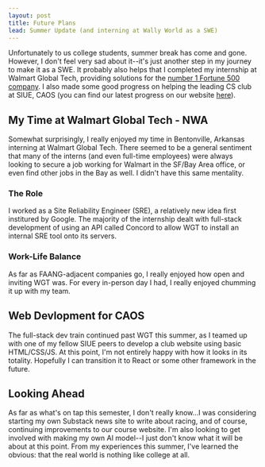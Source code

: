 ```yaml
---
layout: post
title: Future Plans
lead: Summer Update (and interning at Wally World as a SWE)
---
```

Unfortunately to us college students, summer break has come and gone. However, I don't feel very sad about it--it's just another step in my journey to make it as a SWE. It probably also helps that I completed my internship at Walmart Global Tech, providing solutions for the [number 1 Fortune 500 company](https://fortune.com/ranking/fortune500/). I also made some good progress on helping the leading CS club at SIUE, CAOS (you can find our latest progress on our website [here](https://caos.cs.siue.edu/)). 

## My Time at Walmart Global Tech - NWA
Somewhat surprisingly, I really enjoyed my time in Bentonville, Arkansas interning at Walmart Global Tech. There seemed to be a general sentiment that many of the interns (and even full-time employees) were always looking to secure a job working for Walmart in the SF/Bay Area office, or even find other jobs in the Bay as well. I didn't have this same mentality.

### The Role
I worked as a Site Reliability Engineer (SRE), a relatively new idea first institured by Google. The majority of the internship dealt with full-stack development of using an API called Concord to allow WGT to install an internal SRE tool onto its servers. 

### Work-Life Balance
As far as FAANG-adjacent companies go, I really enjoyed how open and inviting WGT was. For every in-person day I had, I really enjoyed chumming it up with my team.

## Web Devlopment for CAOS
The full-stack dev train continued past WGT this summer, as I teamed up with one of my fellow SIUE peers to develop a club website using basic HTML/CSS/JS. At this point, I'm not entirely happy with how it looks in its totality. Hopefully I can transition it to React or some other framework in the future.

## Looking Ahead
As far as what's on tap this semester, I don't really know...I was considering starting my own Substack news site to write about racing, and of course, continuing improvements to our course website. I'm also looking to get involved with making my own AI model--I just don't know what it will be about at this point. From my experiences this summer, I've learned the obvious: that the real world is nothing like college at all.